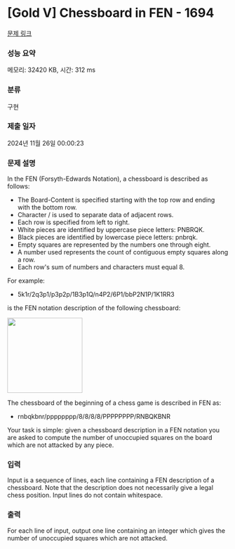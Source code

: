 # [Gold V] Chessboard in FEN - 1694 

[문제 링크](https://www.acmicpc.net/problem/1694) 

### 성능 요약

메모리: 32420 KB, 시간: 312 ms

### 분류

구현

### 제출 일자

2024년 11월 26일 00:00:23

### 문제 설명

<p>In the FEN (Forsyth-Edwards Notation), a chessboard is described as follows:</p>

<ul>
	<li>The Board-Content is specified starting with the top row and ending with the bottom row.</li>
	<li>Character / is used to separate data of adjacent rows.</li>
	<li>Each row is specified from left to right.</li>
	<li>White pieces are identified by uppercase piece letters: PNBRQK.</li>
	<li>Black pieces are identified by lowercase piece letters: pnbrqk.</li>
	<li>Empty squares are represented by the numbers one through eight.</li>
	<li>A number used represents the count of contiguous empty squares along a row.</li>
	<li>Each row's sum of numbers and characters must equal 8.</li>
</ul>

<p>For example:</p>

<ul>
	<li>5k1r/2q3p1/p3p2p/1B3p1Q/n4P2/6P1/bbP2N1P/1K1RR3</li>
</ul>

<p>is the FEN notation description of the following chessboard:</p>

<p><img alt="" src="https://www.acmicpc.net/upload/images2/chb1.gif" style="height:171px; width:171px"></p>

<p>The chessboard of the beginning of a chess game is described in FEN as:</p>

<ul>
	<li>rnbqkbnr/pppppppp/8/8/8/8/PPPPPPPP/RNBQKBNR</li>
</ul>

<p>Your task is simple: given a chessboard description in a FEN notation you are asked to compute the number of unoccupied squares on the board which are not attacked by any piece.</p>

### 입력 

 <p>Input is a sequence of lines, each line containing a FEN description of a chessboard. Note that the description does not necessarily give a legal chess position. Input lines do not contain whitespace.</p>

### 출력 

 <p>For each line of input, output one line containing an integer which gives the number of unoccupied squares which are not attacked.</p>

